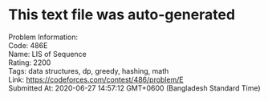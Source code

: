 # This text file was auto-generated  
  
Problem Information:  
Code: 486E  
Name: LIS of Sequence  
Rating: 2200  
Tags: data structures, dp, greedy, hashing, math  
Link: https://codeforces.com/contest/486/problem/E  
Submitted At: 2020-06-27 14:57:12 GMT+0600 (Bangladesh Standard Time)  
